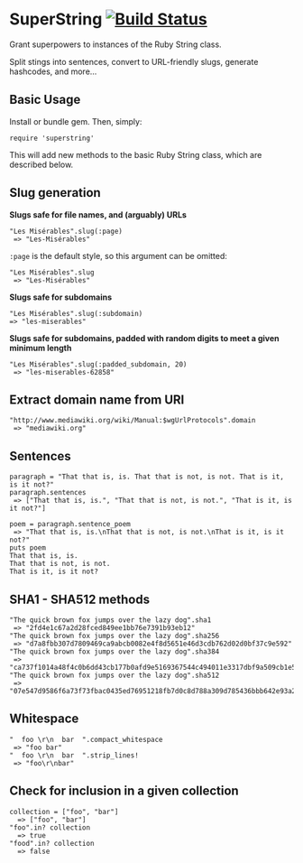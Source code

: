 SuperString   [![Build Status](https://travis-ci.org/harlantwood/superstring.png?branch=master)](https://travis-ci.org/harlantwood/superstring)
===========

Grant superpowers to instances of the Ruby String class.

Split stings into sentences, convert to URL-friendly slugs, generate hashcodes, and more...

Basic Usage
-----------

Install or bundle gem.  Then, simply:

    require 'superstring'

This will add new methods to the basic Ruby String class, which are described below.

Slug generation
---------------

**Slugs safe for file names, and (arguably) URLs**

    "Les Misérables".slug(:page)
     => "Les-Misérables"

`:page` is the default style, so this argument can be omitted:

    "Les Misérables".slug
     => "Les-Misérables"

**Slugs safe for subdomains**

    "Les Misérables".slug(:subdomain)
    => "les-miserables"

**Slugs safe for subdomains, padded with random digits to meet a given minimum length**

    "Les Misérables".slug(:padded_subdomain, 20)
     => "les-miserables-62858"

Extract domain name from URI
----------------------------

    "http://www.mediawiki.org/wiki/Manual:$wgUrlProtocols".domain
     => "mediawiki.org"

Sentences
---------

    paragraph = "That that is, is. That that is not, is not. That is it, is it not?"
    paragraph.sentences
     => ["That that is, is.", "That that is not, is not.", "That is it, is it not?"]

    poem = paragraph.sentence_poem
     => "That that is, is.\nThat that is not, is not.\nThat is it, is it not?"
    puts poem
    That that is, is.
    That that is not, is not.
    That is it, is it not?

SHA1 - SHA512 methods
---------------------

    "The quick brown fox jumps over the lazy dog".sha1
     => "2fd4e1c67a2d28fced849ee1bb76e7391b93eb12"
    "The quick brown fox jumps over the lazy dog".sha256
     => "d7a8fbb307d7809469ca9abcb0082e4f8d5651e46d3cdb762d02d0bf37c9e592"
    "The quick brown fox jumps over the lazy dog".sha384
     => "ca737f1014a48f4c0b6dd43cb177b0afd9e5169367544c494011e3317dbf9a509cb1e5dc1e85a941bbee3d7f2afbc9b1"
    "The quick brown fox jumps over the lazy dog".sha512
     => "07e547d9586f6a73f73fbac0435ed76951218fb7d0c8d788a309d785436bbb642e93a252a954f23912547d1e8a3b5ed6e1bfd7097821233fa0538f3db854fee6"

Whitespace
----------

    "  foo \r\n  bar  ".compact_whitespace
     => "foo bar"
    "  foo \r\n  bar  ".strip_lines!
     => "foo\r\nbar"

Check for inclusion in a given collection
-----------------------------------------

    collection = ["foo", "bar"]
      => ["foo", "bar"]
    "foo".in? collection
      => true
    "food".in? collection
      => false
